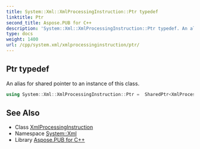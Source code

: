 ```yaml
---
title: System::Xml::XmlProcessingInstruction::Ptr typedef
linktitle: Ptr
second_title: Aspose.PUB for C++
description: 'System::Xml::XmlProcessingInstruction::Ptr typedef. An alias for shared pointer to an instance of this class in C++.'
type: docs
weight: 1400
url: /cpp/system.xml/xmlprocessinginstruction/ptr/
---
```

## Ptr typedef


An alias for shared pointer to an instance of this class.

```cpp
using System::Xml::XmlProcessingInstruction::Ptr =  SharedPtr<XmlProcessingInstruction>
```

## See Also

* Class [XmlProcessingInstruction](../)
* Namespace [System::Xml](../../)
* Library [Aspose.PUB for C++](../../../)
